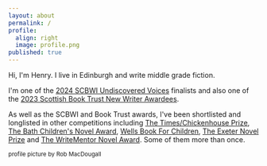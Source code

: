 ```yaml
---
layout: about
permalink: /
profile:
  align: right
  image: profile.png
published: true
---
```


Hi, I'm Henry. I live in Edinburgh and write middle grade fiction.

I'm one of the [2024 SCBWI Undiscovered Voices](https://www.undiscoveredvoices.com/) finalists and also one of the [2023 Scottish Book Trust New Writer Awardees](https://www.scottishbooktrust.com/writing-and-authors/new-writers-awards/this-years-new-writers).  

As well as the SCBWI and Book Trust awards, I've been shortlisted and longlisted in other competitions including [The Times/Chickenhouse Prize](https://www.chickenhousebooks.com/blog/its-shortlist-time/), [The Bath Children's Novel Award](https://bathnovelaward.co.uk/childrens-novel-award/), [Wells Book For Children](https://www.wellsfestivalofliterature.org.uk), [The Exeter Novel Prize](https://www.creativewritingmatters.co.uk/2023-exeter-novel-prize.html) and [The WriteMentor Novel Award](https://write-mentor.com/awards/). Some of them more than once.

<small>profile picture by Rob MacDougall</small>